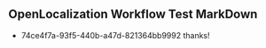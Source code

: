 ## OpenLocalization Workflow Test MarkDown
* 74ce4f7a-93f5-440b-a47d-821364bb9992 
thanks!<!--HONumber=Mar16_HO2-->
